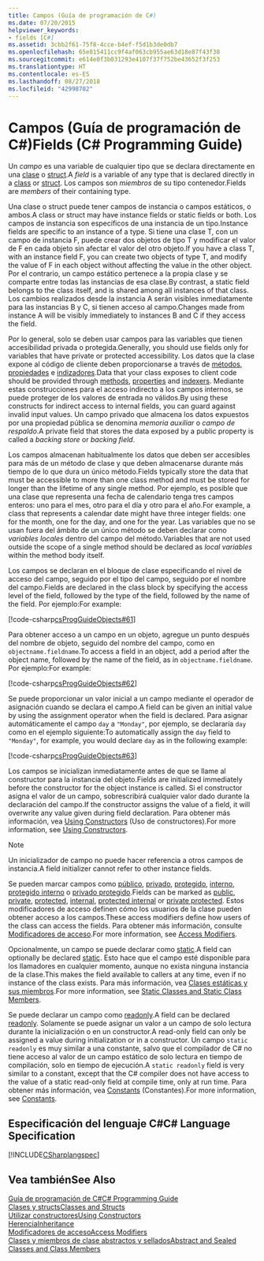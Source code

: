```yaml
---
title: Campos (Guía de programación de C#)
ms.date: 07/20/2015
helpviewer_keywords:
- fields [C#]
ms.assetid: 3cbb2f61-75f8-4cce-b4ef-f5d1b3de0db7
ms.openlocfilehash: 65e815411cc9f4af063cb955ae63d18e87f43f38
ms.sourcegitcommit: e614e0f3b031293e4107f37f752be43652f3f253
ms.translationtype: HT
ms.contentlocale: es-ES
ms.lasthandoff: 08/27/2018
ms.locfileid: "42998702"
---
```

# <a name="fields-c-programming-guide"></a><span data-ttu-id="70129-102">Campos (Guía de programación de C#)</span><span class="sxs-lookup"><span data-stu-id="70129-102">Fields (C# Programming Guide)</span></span>
<span data-ttu-id="70129-103">Un *campo* es una variable de cualquier tipo que se declara directamente en una [clase](../../../csharp/language-reference/keywords/class.md) o [struct](../../../csharp/language-reference/keywords/struct.md).</span><span class="sxs-lookup"><span data-stu-id="70129-103">A *field* is a variable of any type that is declared directly in a [class](../../../csharp/language-reference/keywords/class.md) or [struct](../../../csharp/language-reference/keywords/struct.md).</span></span> <span data-ttu-id="70129-104">Los campos son *miembros* de su tipo contenedor.</span><span class="sxs-lookup"><span data-stu-id="70129-104">Fields are *members* of their containing type.</span></span>  
  
 <span data-ttu-id="70129-105">Una clase o struct puede tener campos de instancia o campos estáticos, o ambos.</span><span class="sxs-lookup"><span data-stu-id="70129-105">A class or struct may have instance fields or static fields or both.</span></span> <span data-ttu-id="70129-106">Los campos de instancia son específicos de una instancia de un tipo.</span><span class="sxs-lookup"><span data-stu-id="70129-106">Instance fields are specific to an instance of a type.</span></span> <span data-ttu-id="70129-107">Si tiene una clase T, con un campo de instancia F, puede crear dos objetos de tipo T y modificar el valor de F en cada objeto sin afectar el valor del otro objeto.</span><span class="sxs-lookup"><span data-stu-id="70129-107">If you have a class T, with an instance field F, you can create two objects of type T, and modify the value of F in each object without affecting the value in the other object.</span></span> <span data-ttu-id="70129-108">Por el contrario, un campo estático pertenece a la propia clase y se comparte entre todas las instancias de esa clase.</span><span class="sxs-lookup"><span data-stu-id="70129-108">By contrast, a static field belongs to the class itself, and is shared among all instances of that class.</span></span> <span data-ttu-id="70129-109">Los cambios realizados desde la instancia A serán visibles inmediatamente para las instancias B y C, si tienen acceso al campo.</span><span class="sxs-lookup"><span data-stu-id="70129-109">Changes made from instance A will be visibly immediately to instances B and C if they access the field.</span></span>  
  
 <span data-ttu-id="70129-110">Por lo general, solo se deben usar campos para las variables que tienen accesibilidad privada o protegida.</span><span class="sxs-lookup"><span data-stu-id="70129-110">Generally, you should use fields only for variables that have private or protected accessibility.</span></span> <span data-ttu-id="70129-111">Los datos que la clase expone al código de cliente deben proporcionarse a través de [métodos](../../../csharp/programming-guide/classes-and-structs/methods.md), [propiedades](../../../csharp/programming-guide/classes-and-structs/properties.md) e [indizadores](../../../csharp/programming-guide/indexers/index.md).</span><span class="sxs-lookup"><span data-stu-id="70129-111">Data that your class exposes to client code should be provided through [methods](../../../csharp/programming-guide/classes-and-structs/methods.md), [properties](../../../csharp/programming-guide/classes-and-structs/properties.md) and [indexers](../../../csharp/programming-guide/indexers/index.md).</span></span> <span data-ttu-id="70129-112">Mediante estas construcciones para el acceso indirecto a los campos internos, se puede proteger de los valores de entrada no válidos.</span><span class="sxs-lookup"><span data-stu-id="70129-112">By using these constructs for indirect access to internal fields, you can guard against invalid input values.</span></span> <span data-ttu-id="70129-113">Un campo privado que almacena los datos expuestos por una propiedad pública se denomina *memoria auxiliar* o *campo de respaldo*.</span><span class="sxs-lookup"><span data-stu-id="70129-113">A private field that stores the data exposed by a public property is called a *backing store* or *backing field*.</span></span>  
  
 <span data-ttu-id="70129-114">Los campos almacenan habitualmente los datos que deben ser accesibles para más de un método de clase y que deben almacenarse durante más tiempo de lo que dura un único método.</span><span class="sxs-lookup"><span data-stu-id="70129-114">Fields typically store the data that must be accessible to more than one class method and must be stored for longer than the lifetime of any single method.</span></span> <span data-ttu-id="70129-115">Por ejemplo, es posible que una clase que representa una fecha de calendario tenga tres campos enteros: uno para el mes, otro para el día y otro para el año.</span><span class="sxs-lookup"><span data-stu-id="70129-115">For example, a class that represents a calendar date might have three integer fields: one for the month, one for the day, and one for the year.</span></span> <span data-ttu-id="70129-116">Las variables que no se usan fuera del ámbito de un único método se deben declarar como *variables locales* dentro del campo del método.</span><span class="sxs-lookup"><span data-stu-id="70129-116">Variables that are not used outside the scope of a single method should be declared as *local variables* within the method body itself.</span></span>  
  
 <span data-ttu-id="70129-117">Los campos se declaran en el bloque de clase especificando el nivel de acceso del campo, seguido por el tipo del campo, seguido por el nombre del campo.</span><span class="sxs-lookup"><span data-stu-id="70129-117">Fields are declared in the class block by specifying the access level of the field, followed by the type of the field, followed by the name of the field.</span></span> <span data-ttu-id="70129-118">Por ejemplo:</span><span class="sxs-lookup"><span data-stu-id="70129-118">For example:</span></span>  
  
 [!code-csharp[csProgGuideObjects#61](../../../csharp/programming-guide/classes-and-structs/codesnippet/CSharp/fields_1.cs)]  
  
 <span data-ttu-id="70129-119">Para obtener acceso a un campo en un objeto, agregue un punto después del nombre de objeto, seguido del nombre del campo, como en `objectname.fieldname`.</span><span class="sxs-lookup"><span data-stu-id="70129-119">To access a field in an object, add a period after the object name, followed by the name of the field, as in `objectname.fieldname`.</span></span> <span data-ttu-id="70129-120">Por ejemplo:</span><span class="sxs-lookup"><span data-stu-id="70129-120">For example:</span></span>  
  
 [!code-csharp[csProgGuideObjects#62](../../../csharp/programming-guide/classes-and-structs/codesnippet/CSharp/fields_2.cs)]  
  
 <span data-ttu-id="70129-121">Se puede proporcionar un valor inicial a un campo mediante el operador de asignación cuando se declara el campo.</span><span class="sxs-lookup"><span data-stu-id="70129-121">A field can be given an initial value by using the assignment operator when the field is declared.</span></span> <span data-ttu-id="70129-122">Para asignar automáticamente el campo `day` a `"Monday"`, por ejemplo, se declararía `day` como en el ejemplo siguiente:</span><span class="sxs-lookup"><span data-stu-id="70129-122">To automatically assign the `day` field to `"Monday"`, for example, you would declare `day` as in the following example:</span></span>  
  
 [!code-csharp[csProgGuideObjects#63](../../../csharp/programming-guide/classes-and-structs/codesnippet/CSharp/fields_3.cs)]  
  
 <span data-ttu-id="70129-123">Los campos se inicializan inmediatamente antes de que se llame al constructor para la instancia del objeto.</span><span class="sxs-lookup"><span data-stu-id="70129-123">Fields are initialized immediately before the constructor for the object instance is called.</span></span> <span data-ttu-id="70129-124">Si el constructor asigna el valor de un campo, sobrescribirá cualquier valor dado durante la declaración del campo.</span><span class="sxs-lookup"><span data-stu-id="70129-124">If the constructor assigns the value of a field, it will overwrite any value given during field declaration.</span></span> <span data-ttu-id="70129-125">Para obtener más información, vea [Using Constructors](../../../csharp/programming-guide/classes-and-structs/using-constructors.md) (Uso de constructores).</span><span class="sxs-lookup"><span data-stu-id="70129-125">For more information, see [Using Constructors](../../../csharp/programming-guide/classes-and-structs/using-constructors.md).</span></span>  
  
> [!NOTE]
>  <span data-ttu-id="70129-126">Un inicializador de campo no puede hacer referencia a otros campos de instancia.</span><span class="sxs-lookup"><span data-stu-id="70129-126">A field initializer cannot refer to other instance fields.</span></span>  
  
 <span data-ttu-id="70129-127">Se pueden marcar campos como [público](../../../csharp/language-reference/keywords/public.md), [privado](../../../csharp/language-reference/keywords/private.md), [protegido](../../../csharp/language-reference/keywords/protected.md), [interno](../../../csharp/language-reference/keywords/internal.md), [protegido interno](../../../csharp/language-reference/keywords/protected-internal.md) o [privado protegido](../../../csharp/language-reference/keywords/private-protected.md).</span><span class="sxs-lookup"><span data-stu-id="70129-127">Fields can be marked as [public](../../../csharp/language-reference/keywords/public.md), [private](../../../csharp/language-reference/keywords/private.md), [protected](../../../csharp/language-reference/keywords/protected.md), [internal](../../../csharp/language-reference/keywords/internal.md), [protected internal](../../../csharp/language-reference/keywords/protected-internal.md) or [private protected](../../../csharp/language-reference/keywords/private-protected.md).</span></span> <span data-ttu-id="70129-128">Estos modificadores de acceso definen cómo los usuarios de la clase pueden obtener acceso a los campos.</span><span class="sxs-lookup"><span data-stu-id="70129-128">These access modifiers define how users of the class can access the fields.</span></span> <span data-ttu-id="70129-129">Para obtener más información, consulte [Modificadores de acceso](../../../csharp/programming-guide/classes-and-structs/access-modifiers.md).</span><span class="sxs-lookup"><span data-stu-id="70129-129">For more information, see [Access Modifiers](../../../csharp/programming-guide/classes-and-structs/access-modifiers.md).</span></span>  
  
 <span data-ttu-id="70129-130">Opcionalmente, un campo se puede declarar como [static](../../../csharp/language-reference/keywords/static.md).</span><span class="sxs-lookup"><span data-stu-id="70129-130">A field can optionally be declared [static](../../../csharp/language-reference/keywords/static.md).</span></span> <span data-ttu-id="70129-131">Esto hace que el campo esté disponible para los llamadores en cualquier momento, aunque no exista ninguna instancia de la clase.</span><span class="sxs-lookup"><span data-stu-id="70129-131">This makes the field available to callers at any time, even if no instance of the class exists.</span></span> <span data-ttu-id="70129-132">Para más información, vea [Clases estáticas y sus miembros](../../../csharp/programming-guide/classes-and-structs/static-classes-and-static-class-members.md).</span><span class="sxs-lookup"><span data-stu-id="70129-132">For more information, see [Static Classes and Static Class Members](../../../csharp/programming-guide/classes-and-structs/static-classes-and-static-class-members.md).</span></span>  
  
 <span data-ttu-id="70129-133">Se puede declarar un campo como [readonly](../../../csharp/language-reference/keywords/readonly.md).</span><span class="sxs-lookup"><span data-stu-id="70129-133">A field can be declared [readonly](../../../csharp/language-reference/keywords/readonly.md).</span></span> <span data-ttu-id="70129-134">Solamente se puede asignar un valor a un campo de solo lectura durante la inicialización o en un constructor.</span><span class="sxs-lookup"><span data-stu-id="70129-134">A read-only field can only be assigned a value during initialization or in a constructor.</span></span> <span data-ttu-id="70129-135">Un campo `static readonly` es muy similar a una constante, salvo que el compilador de C# no tiene acceso al valor de un campo estático de solo lectura en tiempo de compilación, solo en tiempo de ejecución.</span><span class="sxs-lookup"><span data-stu-id="70129-135">A `static readonly` field is very similar to a constant, except that the C# compiler does not have access to the value of a static read-only field at compile time, only at run time.</span></span> <span data-ttu-id="70129-136">Para obtener más información, vea [Constants](../../../csharp/programming-guide/classes-and-structs/constants.md) (Constantes).</span><span class="sxs-lookup"><span data-stu-id="70129-136">For more information, see [Constants](../../../csharp/programming-guide/classes-and-structs/constants.md).</span></span>  
  
## <a name="c-language-specification"></a><span data-ttu-id="70129-137">Especificación del lenguaje C#</span><span class="sxs-lookup"><span data-stu-id="70129-137">C# Language Specification</span></span>  
 [!INCLUDE[CSharplangspec](~/includes/csharplangspec-md.md)]  
  
## <a name="see-also"></a><span data-ttu-id="70129-138">Vea también</span><span class="sxs-lookup"><span data-stu-id="70129-138">See Also</span></span>  
 [<span data-ttu-id="70129-139">Guía de programación de C#</span><span class="sxs-lookup"><span data-stu-id="70129-139">C# Programming Guide</span></span>](../../../csharp/programming-guide/index.md)  
 [<span data-ttu-id="70129-140">Clases y structs</span><span class="sxs-lookup"><span data-stu-id="70129-140">Classes and Structs</span></span>](../../../csharp/programming-guide/classes-and-structs/index.md)  
 [<span data-ttu-id="70129-141">Utilizar constructores</span><span class="sxs-lookup"><span data-stu-id="70129-141">Using Constructors</span></span>](../../../csharp/programming-guide/classes-and-structs/using-constructors.md)  
 [<span data-ttu-id="70129-142">Herencia</span><span class="sxs-lookup"><span data-stu-id="70129-142">Inheritance</span></span>](../../../csharp/programming-guide/classes-and-structs/inheritance.md)  
 [<span data-ttu-id="70129-143">Modificadores de acceso</span><span class="sxs-lookup"><span data-stu-id="70129-143">Access Modifiers</span></span>](../../../csharp/programming-guide/classes-and-structs/access-modifiers.md)  
 [<span data-ttu-id="70129-144">Clases y miembros de clase abstractos y sellados</span><span class="sxs-lookup"><span data-stu-id="70129-144">Abstract and Sealed Classes and Class Members</span></span>](../../../csharp/programming-guide/classes-and-structs/abstract-and-sealed-classes-and-class-members.md)
